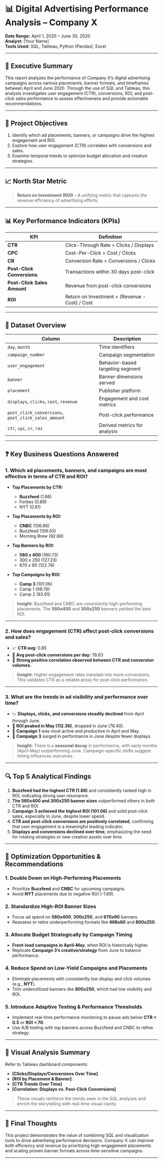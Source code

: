 # 📊 Digital Advertising Performance Analysis – Company X  
**Date Range:** April 1, 2020 – June 30, 2020  
**Analyst:** [Your Name]  
**Tools Used:** SQL, Tableau, Python (Pandas), Excel  

---

## 📌 Executive Summary

This report analyzes the performance of Company X’s digital advertising campaigns across various placements, banner formats, and timeframes between April and June 2020. Through the use of SQL and Tableau, this analysis investigates user engagement (CTR), conversions, ROI, and post-click sales performance to assess effectiveness and provide actionable recommendations.

---

## 🎯 Project Objectives

1. Identify which ad placements, banners, or campaigns drive the highest engagement and ROI.
2. Explore how user engagement (CTR) correlates with conversions and sales.
3. Examine temporal trends to optimize budget allocation and creative strategies.

---

## 📈 North Star Metric

> **Return on Investment (ROI)** – A unifying metric that captures the revenue efficiency of advertising efforts.

---

## 📊 Key Performance Indicators (KPIs)

| KPI | Definition |
|-----|------------|
| **CTR** | Click-Through Rate = Clicks / Displays |
| **CPC** | Cost-Per-Click = Cost / Clicks |
| **CR** | Conversion Rate = Conversions / Clicks |
| **Post-Click Conversions** | Transactions within 30 days post-click |
| **Post-Click Sales Amount** | Revenue from post-click conversions |
| **ROI** | Return on Investment = (Revenue - Cost) / Cost |

---

## 📂 Dataset Overview

| Column | Description |
|--------|-------------|
| `day`, `month` | Time identifiers |
| `campaign_number` | Campaign segmentation |
| `user_engagement` | Behavior-based targeting segment |
| `banner` | Banner dimensions served |
| `placement` | Publisher platform |
| `displays`, `clicks`, `cost`, `revenue` | Engagement and cost metrics |
| `post_click_conversions`, `post_click_sales_amount` | Post-click performance |
| `ctr`, `cpc`, `cr`, `roi` | Derived metrics for analysis |

---

## ❓ Key Business Questions Answered

### 1. Which ad placements, banners, and campaigns are most effective in terms of **CTR** and **ROI**?

- **Top Placements by CTR:**
  - **Buzzfeed** (1.86)
  - Forbes (0.89)
  - NYT (0.61)

- **Top Placements by ROI:**
  - **CNBC** (106.86)
  - Buzzfeed (106.05)
  - Morning Brew (92.68)

- **Top Banners by ROI:**
  - **580 x 400** (160.73)
  - 300 x 250 (127.23)
  - 670 x 90 (122.76)

- **Top Campaigns by ROI:**
  - **Camp 3** (101.06)
  - Camp 1 (98.76)
  - Camp 2 (93.91)

> **Insight:** Buzzfeed and CNBC are consistently high-performing placements. The **580x400** and **300x250** banners yielded the best ROI.

---

### 2. How does engagement (CTR) affect post-click conversions and sales?

- 📈 **CTR avg:** 0.85  
- 🛒 **Avg post-click conversions per day:** 78.63  
- 🔁 **Strong positive correlation observed between CTR and conversion volumes.**

> **Insight:** Higher engagement rates translate into more conversions. This validates CTR as a reliable proxy for post-click performance.

---

### 3. What are the trends in ad visibility and performance over time?

- 📉 **Displays, clicks, and conversions steadily declined** from April through June.
- 🔄 **ROI peaked in May (112.36)**, dropped in June (76.40).
- 📅 **Campaign 1** was most active and productive in April and May.
- 📅 **Campaign 3** surged in performance in June despite fewer displays.

> **Insight:** There is a **seasonal decay** in performance, with early months (April-May) outperforming June. Campaign-specific shifts suggest timing influences outcomes.

---

## 🔍 Top 5 Analytical Findings

1. **Buzzfeed had the highest CTR (1.86)** and consistently ranked high in ROI, indicating strong user resonance.
2. **The 580x400 and 300x250 banner sizes** outperformed others in both CTR and ROI.
3. **Campaign 3 achieved the highest ROI (101.06)** and solid post-click sales, especially in June, despite lower spend.
4. **CTR and post-click conversions are positively correlated**, confirming that user engagement is a meaningful leading indicator.
5. **Displays and conversions declined over time**, emphasizing the need for rotating strategies or new creative assets over time.

---

## 📌 Optimization Opportunities & Recommendations

### 1. **Double Down on High-Performing Placements**
   - Prioritize **Buzzfeed** and **CNBC** for upcoming campaigns.
   - Avoid **NYT** placements due to negative ROI (-1.69).

### 2. **Standardize High-ROI Banner Sizes**
   - Focus ad spend on **580x400**, **300x250**, and **670x90** banners.
   - Reassess or retire underperforming formats like **468x60** and **800x250**.

### 3. **Allocate Budget Strategically by Campaign Timing**
   - **Front-load campaigns in April–May**, when ROI is historically higher.
   - Replicate **Campaign 3’s creative/strategy** from June to balance performance.

### 4. **Reduce Spend on Low-Yield Campaigns and Placements**
   - Eliminate placements with consistently low display and click volumes (e.g., **NYT**).
   - Trim underutilized banners like **800x250**, which had low visibility and ROI.

### 5. **Introduce Adaptive Testing & Performance Thresholds**
   - Implement real-time performance monitoring to pause ads below **CTR < 0.5** or **ROI < 70**.
   - Use A/B testing with top banners across Buzzfeed and CNBC to refine strategy.

---

## 📎 Visual Analysis Summary

Refer to Tableau dashboard components:
- **[Clicks/Displays/Conversions Over Time]**
- **[ROI by Placement & Banner]**
- **[CTR Trends Over Time]**
- **[Correlation: Displays vs. Post-Click Conversions]**

> These visuals reinforce the trends seen in the SQL analyses and enrich the storytelling with real-time visual clarity.

---

## 🧠 Final Thoughts

This project demonstrates the value of combining SQL and visualization tools to drive advertising performance decisions. Company X can improve both efficiency and revenue by prioritizing high-engagement placements and scaling proven banner formats across time-sensitive campaigns.

---
